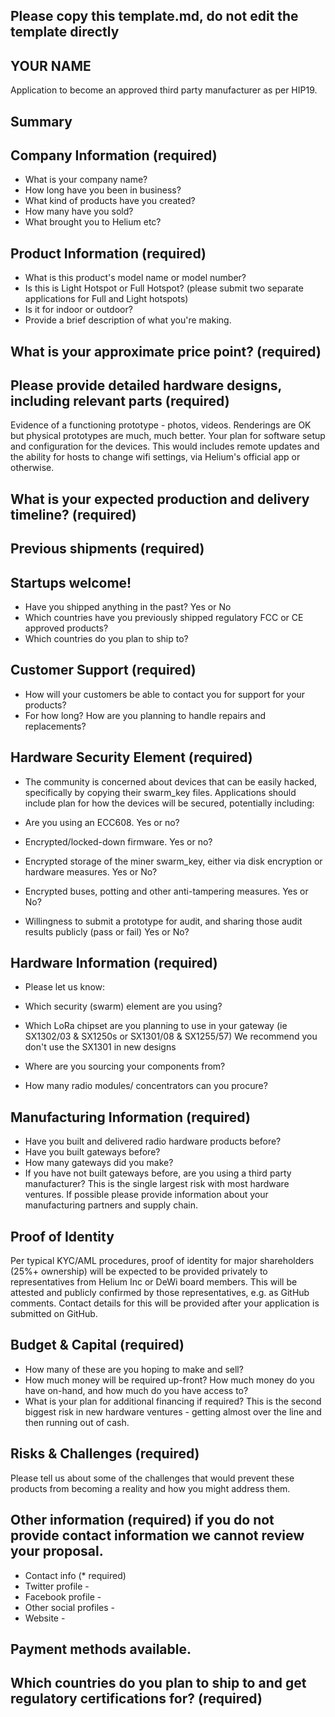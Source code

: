 ## Please copy this template.md, do not edit the template directly
## YOUR NAME

Application to become an approved third party manufacturer as per HIP19.
## Summary

## Company Information (required)
* What is your company name?
* How long have you been in business? 
* What kind of products have you created? 
* How many have you sold? 
* What brought you to Helium etc? 

## Product Information (required)
* What is this product's model name or model number? 
* Is this is Light Hotspot or Full Hotspot? (please submit two separate applications for Full and Light hotspots)
* Is it for indoor or outdoor?
* Provide a brief description of what you're making.

## What is your approximate price point? (required)

## Please provide detailed hardware designs, including relevant parts (required)
Evidence of a functioning prototype - photos, videos. Renderings are OK but physical prototypes are much, much better. 
Your plan for software setup and configuration for the devices. 
This would includes remote updates and the ability for hosts to change wifi settings, via Helium's official app or otherwise. 

## What is your expected production and delivery timeline? (required)

## Previous shipments (required)

## Startups welcome! 
* Have you shipped anything in the past? Yes or No
* Which countries have you previously shipped regulatory FCC or CE approved products? 
* Which countries do you plan to ship to? 

## Customer Support (required)
* How will your customers be able to contact you for support for your products? 
* For how long? How are you planning to handle repairs and replacements? 


## Hardware Security Element (required)
* The community is concerned about devices that can be easily hacked, specifically by copying their swarm_key files. Applications should include plan for how the devices will be secured, potentially including:

* Are you using an ECC608. Yes or no?
* Encrypted/locked-down firmware. Yes or no? 
* Encrypted storage of the miner swarm_key, either via disk encryption or hardware measures. Yes or No?
* Encrypted buses, potting and other anti-tampering measures. Yes or No?
* Willingness to submit a prototype for audit, and sharing those audit results publicly (pass or fail) Yes or No?

## Hardware Information (required)
* Please let us know:

* Which security (swarm) element are you using? 
* Which LoRa chipset are you planning to use in your gateway (ie SX1302/03 & SX1250s or SX1301/08 & SX1255/57) 
We recommend you don't use the SX1301 in new designs 
* Where are you sourcing your components from? 
* How many radio modules/ concentrators can you procure? 

## Manufacturing Information (required)
* Have you built and delivered radio hardware products before?
* Have you built gateways before? 
* How many gateways did you make? 
* If you have not built gateways before, are you using a third party manufacturer? This is the single largest risk with most hardware ventures. If possible please provide information about your manufacturing partners and supply chain.

## Proof of Identity
Per typical KYC/AML procedures, proof of identity for major shareholders (25%+ ownership) will be expected to be provided privately to representatives from Helium Inc or DeWi board members. This will be attested and publicly confirmed by those representatives, e.g. as GitHub comments.
Contact details for this will be provided after your application is submitted on GitHub. 

## Budget & Capital (required)
* How many of these are you hoping to make and sell? 
* How much money will be required up-front? How much money do you have on-hand, and how much do you have access to? 
* What is your plan for additional financing if required? This is the second biggest risk in new hardware ventures - getting almost over the line and then running out of cash. 

## Risks & Challenges (required)
Please tell us about some of the challenges that would prevent these products from becoming a reality and how you might address them.

## Other information (required) if you do not provide contact information we cannot review your proposal.
* Contact info (* required)
* Twitter profile -
* Facebook profile -
* Other social profiles -
* Website -

## Payment methods available.

## Which countries do you plan to ship to and get regulatory certifications for? (required)

